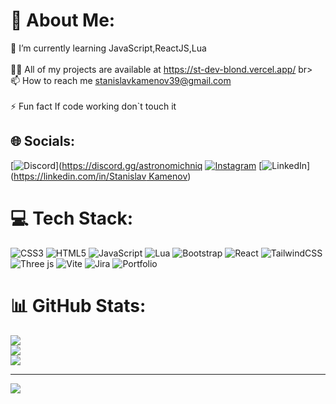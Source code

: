 # 💫 About Me:
🌱 I’m currently learning JavaScript,ReactJS,Lua<br><br>👨‍💻 All of my projects are available at https://st-dev-blond.vercel.app/ br><br>📫 How to reach me stanislavkamenov39@gmail.com<br><br>⚡ Fun fact If code working don`t touch it


## 🌐 Socials:
[![Discord](https://img.shields.io/badge/Discord-%237289DA.svg?logo=discord&logoColor=white)](https://discord.gg/astronomichniq [![Instagram](https://img.shields.io/badge/Instagram-%23E4405F.svg?logo=Instagram&logoColor=white)](https://instagram.com/stunka_izdunka) [![LinkedIn](https://img.shields.io/badge/LinkedIn-%230077B5.svg?logo=linkedin&logoColor=white)]([https://linkedin.com/in/Stanislav Kamenov](https://www.linkedin.com/in/stanislav-kamenov-462800278/)) 

# 💻 Tech Stack:
![CSS3](https://img.shields.io/badge/css3-%231572B6.svg?style=for-the-badge&logo=css3&logoColor=white) ![HTML5](https://img.shields.io/badge/html5-%23E34F26.svg?style=for-the-badge&logo=html5&logoColor=white) ![JavaScript](https://img.shields.io/badge/javascript-%23323330.svg?style=for-the-badge&logo=javascript&logoColor=%23F7DF1E) ![Lua](https://img.shields.io/badge/lua-%232C2D72.svg?style=for-the-badge&logo=lua&logoColor=white) ![Bootstrap](https://img.shields.io/badge/bootstrap-%238511FA.svg?style=for-the-badge&logo=bootstrap&logoColor=white) ![React](https://img.shields.io/badge/react-%2320232a.svg?style=for-the-badge&logo=react&logoColor=%2361DAFB) ![TailwindCSS](https://img.shields.io/badge/tailwindcss-%2338B2AC.svg?style=for-the-badge&logo=tailwind-css&logoColor=white) ![Three js](https://img.shields.io/badge/threejs-black?style=for-the-badge&logo=three.js&logoColor=white) ![Vite](https://img.shields.io/badge/vite-%23646CFF.svg?style=for-the-badge&logo=vite&logoColor=white) ![Jira](https://img.shields.io/badge/jira-%230A0FFF.svg?style=for-the-badge&logo=jira&logoColor=white) ![Portfolio](https://img.shields.io/badge/Portfolio-%23000000.svg?style=for-the-badge&logo=firefox&logoColor=#FF7139)
# 📊 GitHub Stats:
![](https://github-readme-stats.vercel.app/api?username=StanislavKamenov&theme=dracula&hide_border=false&include_all_commits=true&count_private=false)<br/>
![](https://github-readme-streak-stats.herokuapp.com/?user=StanislavKamenov&theme=dracula&hide_border=false)<br/>
![](https://github-readme-stats.vercel.app/api/top-langs/?username=StanislavKamenov&theme=dracula&hide_border=false&include_all_commits=true&count_private=false&layout=compact)

---
[![](https://visitcount.itsvg.in/api?id=StanislavKamenov&icon=0&color=0)](https://visitcount.itsvg.in)

<!-- Proudly created with GPRM ( https://gprm.itsvg.in ) -->
